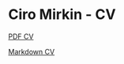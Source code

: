 # Ciro Mirkin - CV

[PDF CV](https://drive.google.com/file/d/18M0giAwgBsu-jgp5PO0RCV99Ce9M5Ps9/view?usp=drive_link)

[Markdown CV](https://github.com/CiroMirkin/CV/blob/main/cv.md)
